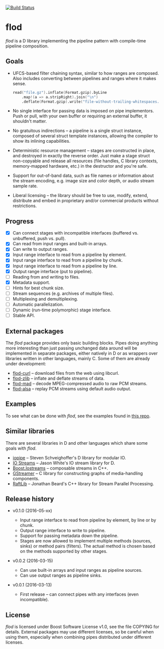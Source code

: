 [![Build Status](https://travis-ci.org/epi/flod.svg?branch=master)](https://travis-ci.org/epi/flod)
# flod

*flod* is a D library implementing the pipeline pattern with compile-time pipeline composition.

## Goals

- UFCS-based filter chaining syntax, similar to how ranges are composed.
  Also includes converting between pipelines and ranges where it makes sense.
  ```d
  read("file.gz").inflate(Format.gzip).byLine
      .map!(a => a.stripRight).join("\n")
      .deflate(Format.gzip).write("file-without-trailing-whitespaces.gz");
  ```

- No single interface for passing data is imposed on pipe implementors.
  Push or pull, with your own buffer or requiring an external buffer, it shouldn't matter.

- No gratuitous indirections – a pipeline is a single struct instance, composed of
  several struct template instances, allowing the compiler to show its inlining capabilities.

- Deterministic resource management – stages are constructed in place, and destroyed
  in exactly the reverse order. Just make a stage struct non-copyable and release all
  resources (file handles, C library contexts, memory-mapped hardware, etc.) in the
  destructor and you're safe.

- Support for out-of-band data, such as file names or information about the stream encoding,
  e.g. image size and color depth, or audio stream sample rate.

- Liberal licensing – the library should be free to use, modify, extend, distribute and
  embed in proprietary and/or commercial products without restrictions.

## Progress

- [x] Can connect stages with incompatible interfaces (buffered vs. unbuffered, push vs. pull).
- [x] Can read from input ranges and built-in arrays.
- [x] Can write to output ranges.
- [x] Input range interface to read from a pipeline by element.
- [x] Input range interface to read from a pipeline by chunk.
- [x] Input range interface to read from a pipeline by line.
- [x] Output range interface (put to pipeline).
- [ ] Reading from and writing to files.
- [x] Metadata support.
- [ ] Hints for best chunk size.
- [ ] Stream sequences (e.g. archives of multiple files).
- [ ] Multiplexing and demultiplexing.
- [ ] Automatic parallelization.
- [ ] Dynamic (run-time polymorphic) stage interface.
- [ ] Stable API.

## External packages

The *flod* package provides only basic building blocks.
Pipes doing anything more interesting than just passing unchanged data around will be implemented
in separate packages, either natively in D or as wrappers over libraries written in other languages,
mainly C.
Some of them are already under development:
- [flod-curl](https://github.com/epi/flod-curl) – download files from the web using libcurl.
- [flod-zlib](https://github.com/epi/flod-zlib) – inflate and deflate streams of data.
- [flod-mad](https://github.com/epi/flod-mad) – decode MPEG-compressed audio to raw PCM streams.
- [flod-alsa](https://github.com/epi/flod-alsa) – replay PCM streams using default audio output.

## Examples

To see what can be done with *flod*, see the examples found in
[this repo](https://github.com/epi/flod-examples).

## Similar libraries

There are several libraries in D and other languages which share some goals with *flod*.

- [iopipe](https://github.com/schveiguy/iopipe) – Steven Schveighoffer's D library for modular IO.
- [IO Streams](https://github.com/jasonwhite/io) – Jason White's IO stream library for D.
- [Boost.Iostreams](http://www.boost.org/libs/iostreams) – composable streams in C++.
- [GStreamer](https://gstreamer.freedesktop.org/) – C library for constructing graphs of media-handling components.
- [RaftLib](http://www.raftlib.io/) – Jonathan Beard's C++ library for Stream Parallel Processing.

## Release history

- v0.1.0 (2016-05-xx)
  - Input range interface to read from pipeline by element, by line or by chunk.
  - Output range interface to write to pipeline.
  - Support for passing metadata down the pipeline.
  - Stages are now allowed to implement multiple methods (sources, sinks) or method pairs
    (filters). The actual method is chosen based on the methods supported by other stages.

- v0.0.2 (2016-03-15)
  - Can use built-in arrays and input ranges as pipeline sources.
  - Can use output ranges as pipeline sinks.

- v0.0.1 (2016-03-13)
  - First release – can connect pipes with any interfaces (even incompatible).

## License

*flod* is licensed under Boost Software License v1.0, see the file COPYING for details.
External packages may use different licenses, so be careful when using them, especially when
combining pipes distributed under different licenses.
